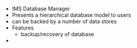 - IMS Database Manager
- Presents a hierarchical database model to users
- can be backed by a number of data stores
- Features
	- backup/recovery of database
-